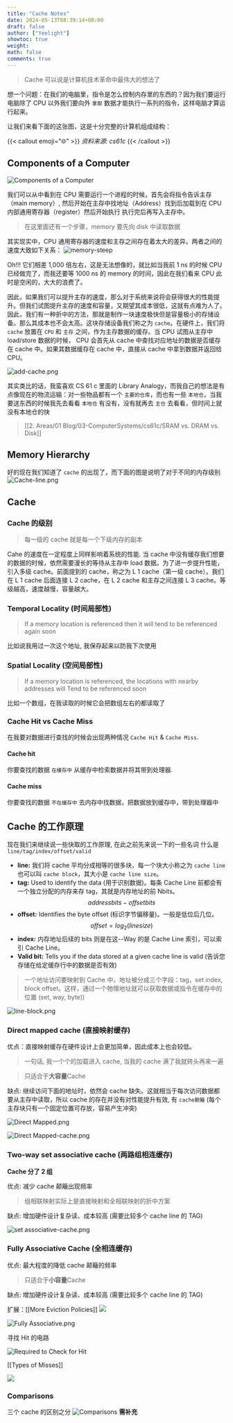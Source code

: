 ```yaml
---
title: "Cache Notes"
date: 2024-05-13T08:39:14+08:00
draft: false
author: ["Yeelight"]
showtoc: true
weight:
math: false
comments: true
---
```



> Cache 可以说是计算机技术革命中最伟大的想法了

想一个问题：在我们的电脑里，指令是怎么控制内存里的东西的？因为我们要运行电脑除了 CPU 以外我们要向外 `拿取` 数据才能执行一系列的指令，这样电脑才算运行起来。

<!-- more -->

让我们来看下面的这张图，这是十分完整的计算机组成结构：

{{< callout emoji="🌐" >}}
*资料来源: cs61c*
{{< /callout >}}

## Components of a Computer

![Components of a Computer](https://s2.loli.net/2023/04/24/Fzb3uHQBLTlqOgD.png)

我们可以从中看到在 CPU 需要运行一个进程的时候，首先会将指令告诉主存（main memory）, 然后开始在主存中找地址（Address）找到后加载到在 CPU 内部通用寄存器（register）然后开始执行
执行完后再写入主存中。
> 在这里面还有一个步骤，memory 要先向 disk 中读取数据

其实现实中，CPU 通用寄存器的速度和主存之间存在着太大的差异。两者之间的速度大致如下关系：
![memory-steep](https://s2.loli.net/2023/04/24/KtvMSR7QmrXpjbl.png)

Oh!!! 它们相差 1,000 倍左右，这是无法想像的，就比如当我前 1 ns 的时候 CPU 已经做完了，而我还要等 1000 ns 的 memory 的时间，因此在我们看来 CPU 此时是空闲的，大大的浪费了。

因此，如果我们可以提升主存的速度，那么对于系统来说将会获得很大的性能提升。但我们试图提升主存的速度和容量，又期望其成本很低，这就有点难为人了。因此，我们有一种折中的方法，那就是制作一块速度极快但是容量极小的存储设备。那么其成本也不会太高。这块存储设备我们称之为 `cache`。在硬件上，我们将 `cache` 放置在 `CPU` 和 `主存` 之间，作为主存数据的缓存。当 CPU 试图从主存中 load/store 数据的时候， CPU 会首先从 cache 中查找对应地址的数据是否缓存在 cache 中。如果其数据缓存在 cache 中，直接从 cache 中拿到数据并返回给 CPU。

![add-cache.png](https://s2.loli.net/2023/04/24/qLhOmsTV2IE9S8p.png)

其实类比的话，我蛮喜欢 CS 61 c 里面的 Library Analogy，而我自己的想法是有点像现在的物流运输：对一些物品都有一个 `主要的仓库`，而也有一些 `本地仓`，当我要送东西的时候我先去看看 `本地仓` 有没有，没有就再去 `主仓` 去看看，但时间上就没有本地仓的快

> [[2. Areas/01 Blog/03-ComputerSystems/cs61c/SRAM vs. DRAM vs. Disk]]

## Memory Hierarchy

好的现在我们知道了 `cache` 的出现了，而下面的图是说明了对于不同的内存级别
![Cache-line.png](https://s2.loli.net/2023/04/24/3anw1UgNoWDZBsq.png)

## Cache

### Cache 的级别
>
> 每一级的 cache 就是每一个下级内存的副本

Cahe 的速度在一定程度上同样影响着系统的性能. 当 cache 中没有缓存我们想要的数据的时候，依然需要漫长的等待从主存中 load 数据。为了进一步提升性能，引入多级 cache。前面提到的 cache，称之为 L 1 cache（第一级 cache）。我们在 L 1 cache 后面连接 L 2 cache，在 L 2 cache 和主存之间连接 L 3 cache。等级越高，速度越慢，容量越大。

### Temporal Locality (时间局部性)
>
> If a memory location is referenced then it will tend to be referenced again soon

比如说我用过一次这个地址, 我保存起来以防我下次使用

### Spatial Locality (空间局部性)
>
> If a memory location is referenced, the locations with nearby addresses will
   Tend to be referenced soon

比如一个数组，在我读取的时候它会把数组左右的都读取了

### Cache Hit vs Cache Miss

在我要对数据进行查找的时候会出现两种情况 `Cache Hit` & `Cache Miss`.

#### Cache hit

你要查找的数据 `在缓存中` 从缓存中检索数据并将其带到处理器.

#### Cache miss

你要查找的数据 `不在缓存中` 去内存中找数据，把数据放到缓存中，带到处理器中

## Cache 的工作原理

现在我们来继续说一些快取的工作原理, 在此之前先来说一下的一些名词
 什么是 `line/tag/index/offset/valid`

- **line:** 我们将 cache 平均分成相等的很多块，每一个块大小称之为 `cache line` 也可以叫 `cache block`，其大小是 `cache line size`。
- **tag:** Used to identify the data (用于识别数据)。每条 Cache Line 前都会有一个独立分配的内存来存 tag，其就是内存地址的前 Nbits。
$$ addressbits -  offsetbits $$
- **offset:** Identifies the byte offset (标识字节偏移量)。一般是低位后几位。
$$ offset = log_2(line size) $$
- **index:** 内存地址后续的 bits 则是在这--Way 的是 Cache Line 索引，可以索引 Cache Line。
- **Valid bit:** Tells you if the data stored at a given cache line is valid (告诉您存储在给定缓存行中的数据是否有效)

> 一个地址访问要映射到 Cache 中，地址被分成三个字段：tag，set index, block offset。这样，通过一个物理地址就可以获取数据或指令在缓存中的位置 (set, way, byte))

![line-block.png](https://s2.loli.net/2023/04/24/mHdMoveGWXkiNL4.png)

### Direct mapped cache (直接映射缓存)

优点：直接映射缓存在硬件设计上会更加简单，因此成本上也会较低。
> 一句话, 我一个个的加载进入 cache, 当我的 cache 满了我就转头再来一遍

>只适合于**大容量**Cache

缺点: 继续访问下面的地址时，依然会 cache 缺失。这就相当于每次访问数据都要从主存中读取，所以 cache 的存在并没有对性能提升有效, 有 `cache颠簸` (每个主存块只有一个固定位置可存放，容易产生冲突)

![Direct Mapped.png](https://s2.loli.net/2023/04/24/xeav7mlIDAyOwqK.png)

![Direct Mapped-cache.png](https://s2.loli.net/2023/04/24/4EYI7Va1S5lKgow.png)

### Two-way set associative cache (两路组相连缓存)

**Cache 分了 2 组**

优点: 减少 cache 颠簸出现频率
> 组相联映射实际上是直接映射和全相联映射的折中方案

缺点: 增加硬件设计复杂读、成本较高 (需要比较多个 cache line 的 TAG)

![set associative-cache.png](https://s2.loli.net/2023/04/24/yXE8J6RMo9F3Vxq.png)

### Fully Associative Cache (全相连缓存)

优点: 最大程度的降低 cache 颠簸的频率
>只适合于**小容量**Cache

缺点: 增加硬件设计复杂读、成本较高 (需要比较多个 cache line 的 TAG)

扩展：[[More Eviction Policies]]
![](https://s2.loli.net/2023/07/10/TRUdXNBPsveZS7D.png)

![Fully Associative.png](https://s2.loli.net/2023/04/24/76uSATyrPno1eYf.png)

寻找 Hit 的电路

![Required to Check for Hit](https://s2.loli.net/2023/04/24/3VYzGo9dkgHwcrS.png)

[[Types of Misses]]

![](https://s2.loli.net/2023/04/24/M4Fc1g6k5OrfBpj.png)

### Comparisons

三个 cache 的区别之分
![Comparisons](https://s2.loli.net/2023/04/24/iICnWkpOMcFtKZH.png)
**需补充**
